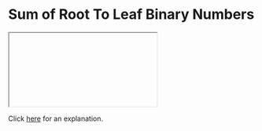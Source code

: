 # Sum of Root To Leaf Binary Numbers 

<iframe></iframe>

Click [here](Explanation.md) for an explanation.

